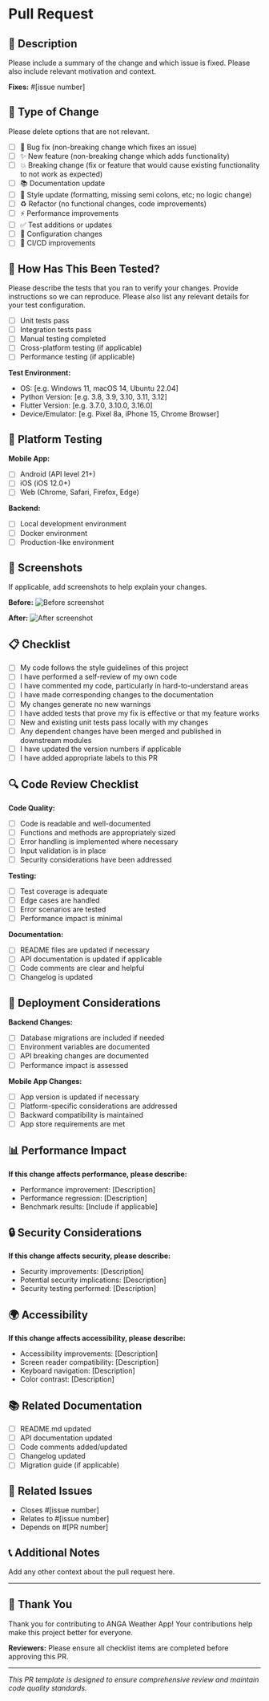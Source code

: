 # Pull Request

## 📝 Description

Please include a summary of the change and which issue is fixed. Please also include relevant motivation and context.

**Fixes:** #[issue number]

## 🔄 Type of Change

Please delete options that are not relevant.

- [ ] 🐛 Bug fix (non-breaking change which fixes an issue)
- [ ] ✨ New feature (non-breaking change which adds functionality)
- [ ] 💥 Breaking change (fix or feature that would cause existing functionality to not work as expected)
- [ ] 📚 Documentation update
- [ ] 🎨 Style update (formatting, missing semi colons, etc; no logic change)
- [ ] ♻️ Refactor (no functional changes, code improvements)
- [ ] ⚡ Performance improvements
- [ ] ✅ Test additions or updates
- [ ] 🔧 Configuration changes
- [ ] 🚀 CI/CD improvements

## 🧪 How Has This Been Tested?

Please describe the tests that you ran to verify your changes. Provide instructions so we can reproduce. Please also list any relevant details for your test configuration.

- [ ] Unit tests pass
- [ ] Integration tests pass
- [ ] Manual testing completed
- [ ] Cross-platform testing (if applicable)
- [ ] Performance testing (if applicable)

**Test Environment:**
- OS: [e.g. Windows 11, macOS 14, Ubuntu 22.04]
- Python Version: [e.g. 3.8, 3.9, 3.10, 3.11, 3.12]
- Flutter Version: [e.g. 3.7.0, 3.10.0, 3.16.0]
- Device/Emulator: [e.g. Pixel 8a, iPhone 15, Chrome Browser]

## 📱 Platform Testing

**Mobile App:**
- [ ] Android (API level 21+)
- [ ] iOS (iOS 12.0+)
- [ ] Web (Chrome, Safari, Firefox, Edge)

**Backend:**
- [ ] Local development environment
- [ ] Docker environment
- [ ] Production-like environment

## 📸 Screenshots

If applicable, add screenshots to help explain your changes.

**Before:**
![Before screenshot](url)

**After:**
![After screenshot](url)

## 📋 Checklist

- [ ] My code follows the style guidelines of this project
- [ ] I have performed a self-review of my own code
- [ ] I have commented my code, particularly in hard-to-understand areas
- [ ] I have made corresponding changes to the documentation
- [ ] My changes generate no new warnings
- [ ] I have added tests that prove my fix is effective or that my feature works
- [ ] New and existing unit tests pass locally with my changes
- [ ] Any dependent changes have been merged and published in downstream modules
- [ ] I have updated the version numbers if applicable
- [ ] I have added appropriate labels to this PR

## 🔍 Code Review Checklist

**Code Quality:**
- [ ] Code is readable and well-documented
- [ ] Functions and methods are appropriately sized
- [ ] Error handling is implemented where necessary
- [ ] Input validation is in place
- [ ] Security considerations have been addressed

**Testing:**
- [ ] Test coverage is adequate
- [ ] Edge cases are handled
- [ ] Error scenarios are tested
- [ ] Performance impact is minimal

**Documentation:**
- [ ] README files are updated if necessary
- [ ] API documentation is updated if applicable
- [ ] Code comments are clear and helpful
- [ ] Changelog is updated

## 🚀 Deployment Considerations

**Backend Changes:**
- [ ] Database migrations are included if needed
- [ ] Environment variables are documented
- [ ] API breaking changes are documented
- [ ] Performance impact is assessed

**Mobile App Changes:**
- [ ] App version is updated if necessary
- [ ] Platform-specific considerations are addressed
- [ ] Backward compatibility is maintained
- [ ] App store requirements are met

## 📊 Performance Impact

**If this change affects performance, please describe:**
- Performance improvement: [Description]
- Performance regression: [Description]
- Benchmark results: [Include if applicable]

## 🔒 Security Considerations

**If this change affects security, please describe:**
- Security improvements: [Description]
- Potential security implications: [Description]
- Security testing performed: [Description]

## 🌍 Accessibility

**If this change affects accessibility, please describe:**
- Accessibility improvements: [Description]
- Screen reader compatibility: [Description]
- Keyboard navigation: [Description]
- Color contrast: [Description]

## 📚 Related Documentation

- [ ] README.md updated
- [ ] API documentation updated
- [ ] Code comments added/updated
- [ ] Changelog updated
- [ ] Migration guide (if applicable)

## 🔗 Related Issues

- Closes #[issue number]
- Relates to #[issue number]
- Depends on #[PR number]

## 📞 Additional Notes

Add any other context about the pull request here.

---

## 🙏 Thank You

Thank you for contributing to ANGA Weather App! Your contributions help make this project better for everyone.

**Reviewers:** Please ensure all checklist items are completed before approving this PR.

---

*This PR template is designed to ensure comprehensive review and maintain code quality standards.*
